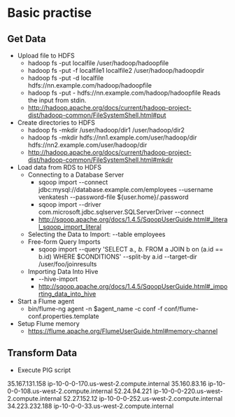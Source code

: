 # Basic practise

## Get Data
- Upload file to HDFS
    * hadoop fs -put localfile /user/hadoop/hadoopfile
    * hadoop fs -put -f localfile1 localfile2 /user/hadoop/hadoopdir
    * hadoop fs -put -d localfile hdfs://nn.example.com/hadoop/hadoopfile
    * hadoop fs -put - hdfs://nn.example.com/hadoop/hadoopfile Reads the input from stdin.
    * http://hadoop.apache.org/docs/current/hadoop-project-dist/hadoop-common/FileSystemShell.html#put
- Create directories to HDFS 
    * hadoop fs -mkdir /user/hadoop/dir1 /user/hadoop/dir2
    * hadoop fs -mkdir hdfs://nn1.example.com/user/hadoop/dir hdfs://nn2.example.com/user/hadoop/dir
    * http://hadoop.apache.org/docs/current/hadoop-project-dist/hadoop-common/FileSystemShell.html#mkdir
- Load data from RDS to HDFS
    * Connecting to a Database Server
        - sqoop import --connect jdbc:mysql://database.example.com/employees --username venkatesh --password-file ${user.home}/.password
        - sqoop import --driver com.microsoft.jdbc.sqlserver.SQLServerDriver --connect <connect-string>
        - http://sqoop.apache.org/docs/1.4.5/SqoopUserGuide.html#_literal_sqoop_import_literal
    * Selecting the Data to Import: --table employees
    * Free-form Query Imports
        - sqoop import --query 'SELECT a.*, b.* FROM a JOIN b on (a.id == b.id) WHERE $CONDITIONS' --split-by a.id --target-dir /user/foo/joinresults
    * Importing Data Into Hive
        - --hive-import
        - http://sqoop.apache.org/docs/1.4.5/SqoopUserGuide.html#_importing_data_into_hive
- Start a Flume agent
    * bin/flume-ng agent -n $agent_name -c conf -f conf/flume-conf.properties.template
- Setup Flume memory
    * https://flume.apache.org/FlumeUserGuide.html#memory-channel

## Transform Data
- Execute PIG script
    
    
    
35.167.131.158 ip-10-0-0-170.us-west-2.compute.internal
35.160.83.16 ip-10-0-0-108.us-west-2.compute.internal
52.24.94.221 ip-10-0-0-220.us-west-2.compute.internal
52.27.152.12 ip-10-0-0-252.us-west-2.compute.internal
34.223.232.188 ip-10-0-0-33.us-west-2.compute.internal